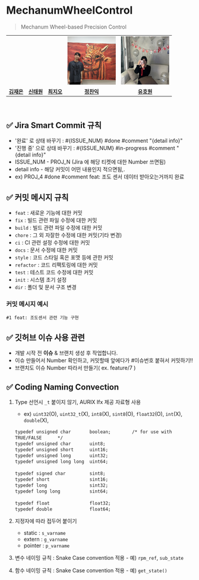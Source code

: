 # MechanumWheelControl
> Mechanum Wheel-based Precision Control

<table>
 <tr>
    <td align="center"><a href="https://github.com/re-ag"><img src="https://avatars.githubusercontent.com/re-ag" width="130px;" alt=""></a></td>
    <td align="center"><a href="https://github.com/shintaewon"><img src="https://avatars.githubusercontent.com/shintaewon" width="130px;" alt=""></a></td>
    <td align="center"><a href="https://github.com/GeoChoi"><img src="https://avatars.githubusercontent.com/GeoChoi" width="130px;" alt=""></a></td>
   <td align="center"><img src="./image/chanik.png", width="130px"></a></td>
   <td align="center"><img src="./image/howon.jpg", width="130px"></td>
  </tr>
  <tr>
    <td align="center"><a href="https://github.com/re-ag"><b>김재은</b></a></td>
    <td align="center"><a href="https://github.com/shintaewon"><b>신태원</b></a></td>
    <td align="center"><a href="https://github.com/GeoChoi"><b>최지오</b></a></td>
    <td align="center"><a href="https://github.com/chanik-s"><b>정찬익</b></a></td>
    <td align="center"><a href="https://github.com/howonu"><b>유호원</b></a></td>
  </tr>
</table>
<br />


## :white_check_mark: Jira Smart Commit 규칙
- '완료' 로 상태 바꾸기 : #{ISSUE_NUM} #done #comment "{detail info}"
- '진행 중' 으로 상태 바꾸기 : #{ISSUE_NUM} #in-progress #comment "{detail info}"
- ISSUE_NUM - PROJ_N (Jira 에 해당 티켓에 대한 Number 쓰면됨)
- detail info - 해당 커밋이 어떤 내용인지 적으면됨,.
- ex) PROJ_4 #done #comment feat: 조도 센서 데이터 받아오는거까지 완료 
## :white_check_mark: 커밋 메시지 규칙

- `feat` : 새로운 기능에 대한 커밋
- `fix` : 빌드 관련 파일 수정에 대한 커밋
- `build` : 빌드 관련 파일 수정에 대한 커밋
- `chore` : 그 외 자잘한 수정에 대한 커밋(기타 변경)
- `ci` : CI 관련 설정 수정에 대한 커밋
- `docs` : 문서 수정에 대한 커밋
- `style` : 코드 스타일 혹은 포맷 등에 관한 커밋
- `refactor` : 코드 리팩토링에 대한 커밋
- `test` : 테스트 코드 수정에 대한 커밋
- `init` : 시스템 초기 설정
- `dir` : 폴더 및 문서 구조 변경
### 커밋 메시지 예시
`#1 feat: 조도센서 관련 기능 구현`

## :white_check_mark: 깃허브 이슈 사용 관련
- 개발 시작 전 **이슈** & 브랜치 생성 후 작업합니다.
- 이슈 만들어서 Number 확인하고, 커밋할때 앞에다가 #이슈번호 붙혀서 커밋하기!!
- 브랜치도 이슈 Number 따라서 만들기( ex. feature/7 )

## :white_check_mark: Coding Naming Convection

1. Type 선언시 `_t` 붙이지 않기, AURIX Ifx 제공 자료형 사용
    * ex) `uint32`(O), `uint32_t`(X), `int8`(X), `sint8`(O), `float32`(O), `int`(X), `double`(X), 
    ```
    typedef unsigned char       boolean;        /* for use with TRUE/FALSE      */
    typedef unsigned char       uint8;
    typedef unsigned short      uint16;
    typedef unsigned long       uint32;
    typedef unsigned long long  uint64;

    typedef signed char         sint8;
    typedef short               sint16;
    typedef long                sint32;
    typedef long long           sint64;

    typedef float               float32;
    typedef double              float64;
    ```
3. 지정자에 따라 접두어 붙이기
      * static : `s_varname`
      * extern : `g_varname`
      * pointer : `p_varname`

4. 변수 네이밍 규칙 : Snake Case convention 적용 - 예) `rpm_ref`, `sub_state`
5. 함수 네이밍 규칙 : Snake Case convention 적용 - 예) `get_state()`
